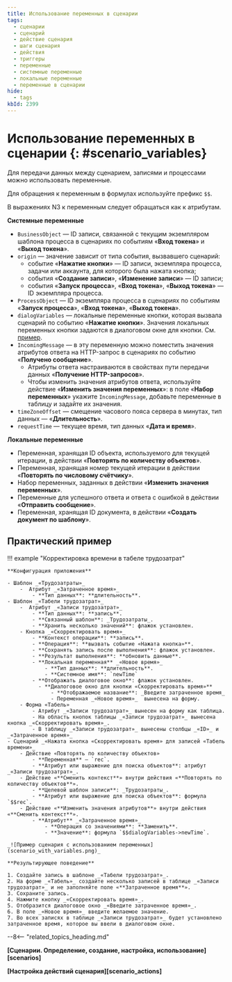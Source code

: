```yaml
---
title: Использование переменных в сценарии
tags:
  - сценарии
  - сценарий
  - действие сценария
  - шаги сценария
  - действия
  - триггеры
  - переменные
  - системные переменные
  - локальные переменные
  - переменные в сценарии
hide:
  - tags
kbId: 2399
---
```


# Использование переменных в сценарии {: #scenario_variables}

Для передачи данных между сценарием, записями и процессами можно использовать переменные.

Для обращения к переменным в формулах используйте префикс `$$`.

В выражениях N3 к переменным следует обращаться как к атрибутам.

**Системные переменные**

* `BusinessObject` — ID записи, связанной с текущим экземпляром шаблона процесса в сценариях по событиям «**Вход токена**» и «**Выход токена**».
* `origin` — значение зависит от типа события, вызвавшего сценарий:
    - событие «**Нажатие кнопки**» — ID записи, экземпляра процесса, задачи или аккаунта, для которого была нажата кнопка;
    - события «**Создание записи**», «**Изменение записи**» — ID записи;
    - события «**Запуск процесса**», «**Вход токена**», «**Выход токена**» — ID экземпляра процесса.
* `ProcessObject` — ID экземпляра процесса в сценариях по событиям «**Запуск процесса**», «**Вход токена**», «**Выход токена**».
* `dialogVariables` — локальные переменные кнопки, которая вызвала сценарий по событию «**Нажатие кнопки**». Значения локальных переменных кнопки задаются в диалоговом окне для кнопки. См. [пример](#использование-переменных-в-сценарии).
* `IncomingMessage` — в эту переменную можно поместить значения атрибутов ответа на HTTP-запрос в сценариях по событию «**Получено сообщение**».
    - Атрибуты ответа настраиваются в свойствах пути передачи данных «**Получение HTTP-запросов**».
    - Чтобы изменить значения  атрибутов ответа, используйте действие «**Изменить значения переменных**»: в поле «**Набор переменных**» укажите `IncomingMessage`, добавьте переменные в таблицу и задайте их значения.
* `timeZoneOffset` — смещение часового пояса сервера в минутах, тип данных — «**Длительность**».
* `requestTime` — текущее время, тип данных «**Дата и время**».

**Локальные переменные**

* Переменная, хранящая ID объекта, используемого для текущей итерации, в действии «**Повторять по количеству объектов**».
* Переменная, хранящая номер текущей итерации в действии «**Повторять по числовому счётчику**».
* Набор переменных, заданных в действии «**Изменить значения переменных**».
* Переменные для успешного ответа и ответа с ошибкой в действии «**Отправить сообщение**».
* Переменная, хранящая ID документа, в действии «**Создать документ по шаблону**».

## Практический пример

!!! example "Корректировка времени в табеле трудозатрат"

    **Конфигурация приложения**

    - Шаблон _«Трудозатраты»_
        -  Атрибут _«Затраченное время»_
            - **Тип данных**: **длительность**.
    - Шаблон _«Табели трудозатрат»_
        -  Атрибут _«Записи трудозатрат»_
            - **Тип данных**: **запись**.
            - **Связанный шаблон**: _Трудозатраты_.
            - **Хранить несколько значений**: флажок установлен.
        - Кнопка _«Скорректировать время»_
            - **Контекст операции**: **запись**.
            - **Операция**: **вызвать событие «Нажата кнопка»**.
            - **Сохранять запись после выполнения**: флажок установлен.
            - **Результат выполнения**: **обновить данные**.
            - **Локальная переменная** _«Новое время»_ 
                - **Тип данных**: **длительность**.
                - **Системное имя**: `newTime`
            - **Отображать диалоговое окно**: флажок установлен.
              - **Диалоговое окно для кнопки «Скорректировать время»**
                  - **Отображаемое название**: _Введите затраченное время_
                  - Переменная _«Новое время»_  вынесена на форму.
        - Форма «Табель»
            - Атрибут _«Записи трудозатрат»_ вынесен на форму как таблица.
            - На область кнопок таблицы _«Записи трудозатрат»_ вынесена кнопка _«Скорректировать время»_.
            - В таблицу _«Записи трудозатрат»_ вынесены столбцы _«ID»_ и _«Затраченное время»_
    - Сценарий _«Нажата кнопка «Скорректировать время» для записей «Табель времени»_
        - Действие «Повторять по количеству объектов»
            - **Переменная** — `rec`.
            - **Атрибут или выражение для поиска объектов**: атрибут _«Записи трудозатрат»_.
        - Действие «**Сменить контекст**» внутри действия «**Повторять по количеству объектов**».
            - **Целевой шаблон записи**: _Трудозатраты_.
            - **Атрибут или выражение для поиска объектов**: формула `$$rec`.
        - Действие «**Изменить значения атрибутов**» внутри действия «**Сменить контекст**».
            - **Атрибут** _«Затраченное время»_
                - **Операция со значениями**: **Заменить**.
                - **Значение**: формула `$$dialogVariables->newTime`.
      
    _![Пример сценария с использованием переменных](scenario_with_variables.png)_
    
    **Результирующее поведение**

    1. Создайте запись в шаблоне _«Табели трудозатрат»_.
    2. На форме _«Табель»_ создайте несколько записей в таблице _«Записи трудозатрат»_ и не заполняйте поле «**Затраченное время**».
    3. Сохраните запись.
    4. Нажмите кнопку _«Скорректировать время»_.
    5. Отобразится диалоговое окно _«Введите затраченное время»_.
    6. В поле _«Новое время»_ введите желаемое значение.
    7. Во всех записях в таблице _«Записи трудозатрат»_ будет установлено затраченное время, которое вы ввели в диалоговом окне.

--8<-- "related_topics_heading.md"

**[Сценарии. Определение, создание, настройка, использование][scenarios]**

**[Настройка действий сценария][scenario_actions]**

